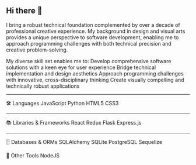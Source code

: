 ## Hi there 👋

<!--
**AbramBuck/AbramBuck** is a ✨ _special_ ✨ repository because its `README.md` (this file) appears on your GitHub profile.

Here are some ideas to get you started:

- 🔭 I’m currently working on ...
- 🌱 I’m currently learning ...
- 👯 I’m looking to collaborate on ...
- 🤔 I’m looking for help with ...
- 💬 Ask me about ...
- 📫 How to reach me: ...
- 😄 Pronouns: ...
- ⚡ Fun fact: ...
-->
I bring a robust technical foundation complemented by over a decade of professional creative experience. My background in design and visual arts provides a unique perspective to software development, enabling me to approach programming challenges with both technical precision and creative problem-solving.

My diverse skill set enables me to:
Develop comprehensive software solutions with a keen eye for user experience
Bridge technical implementation and design aesthetics
Approach programming challenges with innovative, cross-disciplinary thinking
Create visually compelling and technically robust applications

<hr>
🛠️ Languages
JavaScript
Python
HTML5
CSS3
<hr>
📚 Libraries & Frameworks
React
Redux
Flask
Express.js
<hr>
🗄️ Databases & ORMs
SQLAlchemy
SQLite
PostgreSQL
Sequelize

🔧 Other Tools
NodeJS
